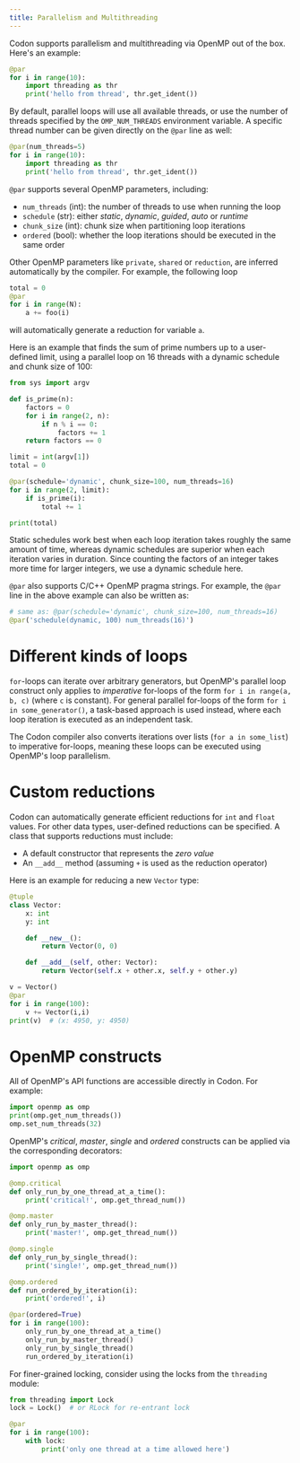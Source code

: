 ```yaml
---
title: Parallelism and Multithreading
---
```


Codon supports parallelism and multithreading via OpenMP out of the box.
Here\'s an example:

``` python
@par
for i in range(10):
    import threading as thr
    print('hello from thread', thr.get_ident())
```

By default, parallel loops will use all available threads, or use the
number of threads specified by the `OMP_NUM_THREADS` environment
variable. A specific thread number can be given directly on the `@par`
line as well:

``` python
@par(num_threads=5)
for i in range(10):
    import threading as thr
    print('hello from thread', thr.get_ident())
```

`@par` supports several OpenMP parameters, including:

-   `num_threads` (int): the number of threads to use when running the
    loop
-   `schedule` (str): either *static*, *dynamic*, *guided*, *auto* or
    *runtime*
-   `chunk_size` (int): chunk size when partitioning loop iterations
-   `ordered` (bool): whether the loop iterations should be executed in
    the same order

Other OpenMP parameters like `private`, `shared` or `reduction`, are
inferred automatically by the compiler. For example, the following loop

``` python
total = 0
@par
for i in range(N):
    a += foo(i)
```

will automatically generate a reduction for variable `a`.

Here is an example that finds the sum of prime numbers up to a
user-defined limit, using a parallel loop on 16 threads with a dynamic
schedule and chunk size of 100:

``` python
from sys import argv

def is_prime(n):
    factors = 0
    for i in range(2, n):
        if n % i == 0:
            factors += 1
    return factors == 0

limit = int(argv[1])
total = 0

@par(schedule='dynamic', chunk_size=100, num_threads=16)
for i in range(2, limit):
    if is_prime(i):
        total += 1

print(total)
```

Static schedules work best when each loop iteration takes roughly the
same amount of time, whereas dynamic schedules are superior when each
iteration varies in duration. Since counting the factors of an integer
takes more time for larger integers, we use a dynamic schedule here.

`@par` also supports C/C++ OpenMP pragma strings. For example, the
`@par` line in the above example can also be written as:

``` python
# same as: @par(schedule='dynamic', chunk_size=100, num_threads=16)
@par('schedule(dynamic, 100) num_threads(16)')
```

# Different kinds of loops

`for`-loops can iterate over arbitrary generators, but OpenMP\'s
parallel loop construct only applies to *imperative* for-loops of the
form `for i in range(a, b, c)` (where `c` is constant). For general
parallel for-loops of the form `for i in some_generator()`, a task-based
approach is used instead, where each loop iteration is executed as an
independent task.

The Codon compiler also converts iterations over lists
(`for a in some_list`) to imperative for-loops, meaning these loops can
be executed using OpenMP\'s loop parallelism.

# Custom reductions

Codon can automatically generate efficient reductions for `int` and
`float` values. For other data types, user-defined reductions can be
specified. A class that supports reductions must include:

-   A default constructor that represents the *zero value*
-   An `__add__` method (assuming `+` is used as the reduction operator)

Here is an example for reducing a new `Vector` type:

``` python
@tuple
class Vector:
    x: int
    y: int

    def __new__():
        return Vector(0, 0)

    def __add__(self, other: Vector):
        return Vector(self.x + other.x, self.y + other.y)

v = Vector()
@par
for i in range(100):
    v += Vector(i,i)
print(v)  # (x: 4950, y: 4950)
```

# OpenMP constructs

All of OpenMP\'s API functions are accessible directly in Codon. For
example:

``` python
import openmp as omp
print(omp.get_num_threads())
omp.set_num_threads(32)
```

OpenMP\'s *critical*, *master*, *single* and *ordered* constructs can be
applied via the corresponding decorators:

``` python
import openmp as omp

@omp.critical
def only_run_by_one_thread_at_a_time():
    print('critical!', omp.get_thread_num())

@omp.master
def only_run_by_master_thread():
    print('master!', omp.get_thread_num())

@omp.single
def only_run_by_single_thread():
    print('single!', omp.get_thread_num())

@omp.ordered
def run_ordered_by_iteration(i):
    print('ordered!', i)

@par(ordered=True)
for i in range(100):
    only_run_by_one_thread_at_a_time()
    only_run_by_master_thread()
    only_run_by_single_thread()
    run_ordered_by_iteration(i)
```

For finer-grained locking, consider using the locks from the `threading`
module:

``` python
from threading import Lock
lock = Lock()  # or RLock for re-entrant lock

@par
for i in range(100):
    with lock:
        print('only one thread at a time allowed here')
```
